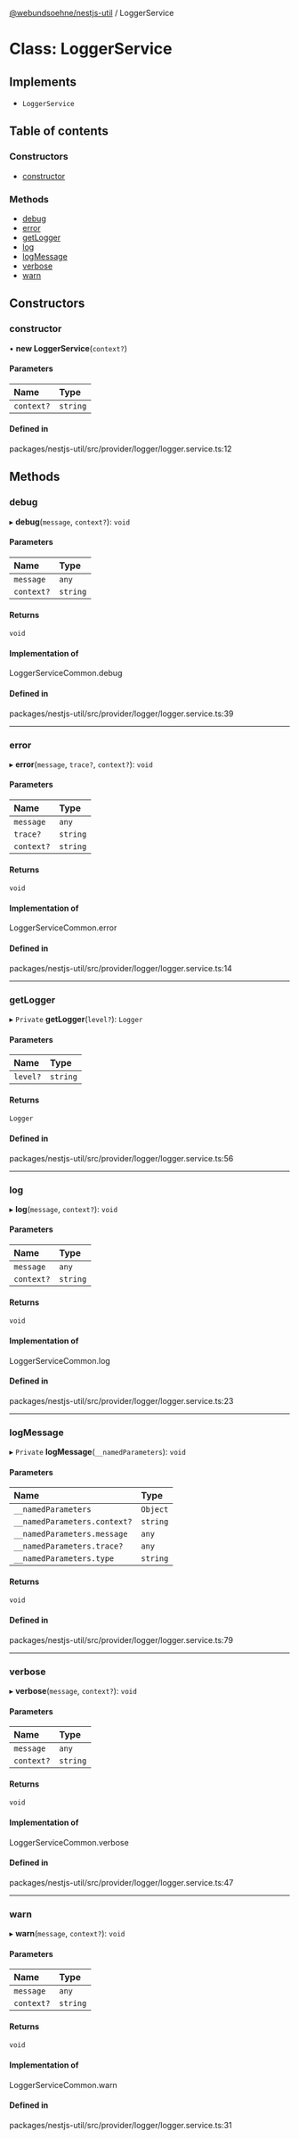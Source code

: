 [@webundsoehne/nestjs-util](../README.md) / LoggerService

# Class: LoggerService

## Implements

- `LoggerService`

## Table of contents

### Constructors

- [constructor](LoggerService.md#constructor)

### Methods

- [debug](LoggerService.md#debug)
- [error](LoggerService.md#error)
- [getLogger](LoggerService.md#getlogger)
- [log](LoggerService.md#log)
- [logMessage](LoggerService.md#logmessage)
- [verbose](LoggerService.md#verbose)
- [warn](LoggerService.md#warn)

## Constructors

### constructor

• **new LoggerService**(`context?`)

#### Parameters

| Name       | Type     |
| :--------- | :------- |
| `context?` | `string` |

#### Defined in

packages/nestjs-util/src/provider/logger/logger.service.ts:12

## Methods

### debug

▸ **debug**(`message`, `context?`): `void`

#### Parameters

| Name       | Type     |
| :--------- | :------- |
| `message`  | `any`    |
| `context?` | `string` |

#### Returns

`void`

#### Implementation of

LoggerServiceCommon.debug

#### Defined in

packages/nestjs-util/src/provider/logger/logger.service.ts:39

---

### error

▸ **error**(`message`, `trace?`, `context?`): `void`

#### Parameters

| Name       | Type     |
| :--------- | :------- |
| `message`  | `any`    |
| `trace?`   | `string` |
| `context?` | `string` |

#### Returns

`void`

#### Implementation of

LoggerServiceCommon.error

#### Defined in

packages/nestjs-util/src/provider/logger/logger.service.ts:14

---

### getLogger

▸ `Private` **getLogger**(`level?`): `Logger`

#### Parameters

| Name     | Type     |
| :------- | :------- |
| `level?` | `string` |

#### Returns

`Logger`

#### Defined in

packages/nestjs-util/src/provider/logger/logger.service.ts:56

---

### log

▸ **log**(`message`, `context?`): `void`

#### Parameters

| Name       | Type     |
| :--------- | :------- |
| `message`  | `any`    |
| `context?` | `string` |

#### Returns

`void`

#### Implementation of

LoggerServiceCommon.log

#### Defined in

packages/nestjs-util/src/provider/logger/logger.service.ts:23

---

### logMessage

▸ `Private` **logMessage**(`__namedParameters`): `void`

#### Parameters

| Name                         | Type     |
| :--------------------------- | :------- |
| `__namedParameters`          | `Object` |
| `__namedParameters.context?` | `string` |
| `__namedParameters.message`  | `any`    |
| `__namedParameters.trace?`   | `any`    |
| `__namedParameters.type`     | `string` |

#### Returns

`void`

#### Defined in

packages/nestjs-util/src/provider/logger/logger.service.ts:79

---

### verbose

▸ **verbose**(`message`, `context?`): `void`

#### Parameters

| Name       | Type     |
| :--------- | :------- |
| `message`  | `any`    |
| `context?` | `string` |

#### Returns

`void`

#### Implementation of

LoggerServiceCommon.verbose

#### Defined in

packages/nestjs-util/src/provider/logger/logger.service.ts:47

---

### warn

▸ **warn**(`message`, `context?`): `void`

#### Parameters

| Name       | Type     |
| :--------- | :------- |
| `message`  | `any`    |
| `context?` | `string` |

#### Returns

`void`

#### Implementation of

LoggerServiceCommon.warn

#### Defined in

packages/nestjs-util/src/provider/logger/logger.service.ts:31
